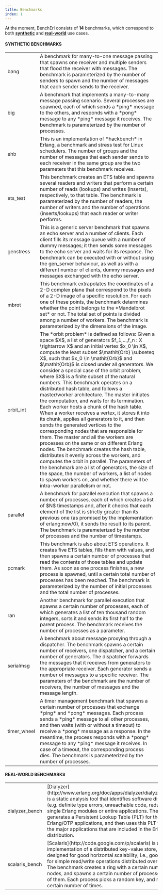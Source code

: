 ```yaml
---
title: Benchmarks
index: 1
---
```


At the moment, BenchErl consists of **14** benchmarks, which correspond to both [**synthetic**](#synthetic_benchmarks) and [**real-world**](#real_world) use cases.

#### <a name="synthetic_benchmarks"></a> SYNTHETIC BENCHMARKS

<table border="0" cellpadding="5">
	<tr>
		<td class="bench-name">bang</td>
		<td class="bench-description">
			A benchmark for many-to-one message passing that spawns one receiver
			and multiple senders that flood the receiver with messages. The 
			benchmark is parameterized by the number of senders to spawn and the
			number of messages that each sender sends to the receiver.
		</td>
	</tr>
	<tr>
		<td class="bench-name">big</td>
		<td class="bench-description">
			A benchmark that implements a many-to-many message passing scenario.
			Several processes are spawned, each of which sends a *ping* message
			to the others, and responds with a *pong* message to any *ping* 
			message it receives. The benchmark is parameterized by the number of
			processes.
		</td>
	</tr>
	<tr>
		<td class="bench-name">ehb</td>
		<td class="bench-description">
			This is an implementation of *hackbench* in Erlang, a benchmark and
			stress test for Linux schedulers. The number of groups and the 
			number of messages that each sender sends to each receiver in the 
			same group are the two parameters that this benchmark receives.
		</td>
	</tr>
	<tr>
		<td class="bench-name">ets_test</td>
		<td class="bench-description">
			This benchmark creates an ETS table and spawns several readers and 
			writers that perform a certain number of reads (lookups) and writes 
			(inserts), respectively, to that table. The benchmark is 
			parameterized by the number of readers, the number of writers and 
			the number of operations (inserts/lookups) that each reader or 
			writer performs.
		</td>
	</tr>
	<tr>
		<td class="bench-name">genstress</td>
		<td class="bench-description">
			This is a generic server benchmark that spawns an echo server and a 
			number of clients. Each client fills its message queue with a number
			of dummy messages; it then sends some messages to the echo server 
			and waits for its response. The benchmark can be executed with or 
			without using the <span class="code">gen_server</span> behaviour, as			well as with a different number of clients, dummy messages and 
			messages exchanged with the echo server.
		</td>
	</tr>
	<tr>
		<td class="bench-name">mbrot</td>
		<td class="bench-description">
			This benchmark extrapolates the coordinates of a 2-D complex plane 
			that correspond to the pixels of a 2-D image of a specific 
			resolution. For each one of these points, the benchmark determines 
			whether the point belongs to the *Mandelbrot set* or not. The total 
			set of points is divided among a number of workers. The benchmark is			parameterized by the dimensions of the image.
		</td>
	</tr>
	<tr>
		<td class="bench-name">orbit_int</td>
		<td class="bench-description">
			The *orbit problem* is defined as follows: Given a space $X$, a list			of generators $f_1,...,f_n : X \rightarrow X$ and an initial vertex
			$x_0 \in X$, compute the least subset $\mathit{Orb} \subseteq X$, 
			such that $x_0 \in \mathit{Orb}$ and $\mathit{Orb}$ is closed under 
			all generators. We consider a special case of the orbit problem, 
			where $X$ is a finite subset of the natural numbers. This benchmark
			operates on a distributed hash table, and follows a master/worker 
			architecture. The master initiates the computation, and waits for 
			its termination. Each worker hosts a chunk of the hash 
			table. When a worker receives a vertex, it stores it into its chunk,
			applies all generators to it, and then sends the generated vertices 
			to the corresponding nodes that are responsible for them. The master
			and all the workers are processes on the same or on different Erlang 			nodes. The benchmark creates the hash table, distributes it evenly 
			across the workers, and computes the orbit in parallel. The 
			parameters of the benchmark are a list of generators, the size of 
			the space, the number of workers, a list of nodes to spawn workers 
			on, and whether there will be intra-worker parallelism or not.
		</td>
	</tr>
	<tr>
		<td class="bench-name">parallel</td>
		<td class="bench-description">
			A benchmark for parallel execution that spawns a number of 
			processes, each of which creates a list of $N$ timestamps and, after
			it checks that each element of the list is strictly greater than its
			previous one (as promised by the implementation of 
			<span class="code">erlang:now/0</span>), it sends the result to its 
			parent. The benchmark is parameterized by the number of processes 
			and the number of timestamps.
		</td>
	</tr>
	<tr>
		<td class="bench-name">pcmark</td>
		<td class="bench-description">
			This benchmark is also about ETS operations. It creates five ETS 
			tables, fills them with values, and then spawns a certain number of 
			processes that read the contents of those tables and update them. As
			soon as one process finishes, a new process is spawned, until a 
			certain total number of processes has been reached. The benchmark is
			parameterized by the number of initial processes and the total 
			number of processes.
		</td>
	</tr>
	<tr>
		<td class="bench-name">ran</td>
		<td class="bench-description">
			Another benchmark for parallel execution that spawns a certain 
			number of processes, each of which generates a list of ten thousand
			random integers, sorts it and sends its first half to the parent 
			process. The benchmark receives the number of processes as a 
			parameter.
		</td>
	</tr>
	<tr>
		<td class="bench-name">serialmsg</td>
		<td class="bench-description">
			A benchmark about message proxying through a dispatcher. The 
			benchmark spawns a certain number of receivers, one dispatcher, and 
			a certain number of generators. The dispatcher forwards the messages
			that it receives from generators to the appropriate receiver. Each 
			generator sends a number of messages to a specific receiver. The 
			parameters of the benchmark are the number of receivers, the number
			of messages and the message length.
		</td>
	</tr>
	<tr>
		<td class="bench-name">timer_wheel</td>
		<td class="bench-description">
			A timer management benchmark that spawns a certain number of 
			processes that exchange *ping* and *pong* messages. Each process 
			sends a *ping* message to all other processes, and then waits (with
			or without a timeout) to receive a *pong* message as a response. In
			the meantime, the process responds with a *pong* message to any 
			*ping* message it receives. In case of a timeout, the corresponding 
			process dies. The benchmark is parameterized by the number of 
			processes.
		</td>
	</tr>
</table>

#### <a name="real_world"></a> REAL-WORLD BENCHMARKS

<table border="0" cellpadding="5">
	<tr>
		<td class="bench-name">dialyzer_bench</td>
		<td class="bench-description">
			[Dialyzer](http://www.erlang.org/doc/apps/dialyzer/dialyzer_chapter.html) 
			is a static analysis tool that identifies software discrepancies 
			(e.g. definite type errors, unreachable code, redundant tests) in 
			single Erlang modules or entire applications. The benchmark 
			generates a Persistent Lookup Table (PLT) for the most common 
			Erlang/OTP applications, and then uses this PLT to analyze all the 
			major applications that are included in the Erlang/OTP distribution.
		</td>
	</tr>
	<tr>
		<td class="bench-name">scalaris_bench</td>
		<td class="bench-description">
			[Scalaris](http://code.google.com/p/scalaris) is an Erlang 
			implementation of a distributed key-value store, which has been 
			designed for good horizontal scalability, i.e., good performance for
			simple read/write operations distributed over many servers. The 
			benchmark creates a ring with a certain number of Scalaris nodes, 
			and spawns a certain number of processes on each one of them. Each 
			process picks a random key, and reads its value a certain number of
			times.
		</td>
	</tr>
</table>


